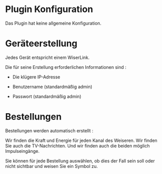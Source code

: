 Plugin Konfiguration 
=======================

Das Plugin hat keine allgemeine Konfiguration.

Geräteerstellung 
========================

Jedes Gerät entspricht einem WiserLink.

Die für seine Erstellung erforderlichen Informationen sind :

-   Die klügere IP-Adresse

-   Benutzername (standardmäßig admin)

-   Passwort (standardmäßig admin)

Bestellungen 
=============

Bestellungen werden automatisch erstellt :

Wir finden die Kraft und Energie für jeden Kanal des Weiseren. Wir
finden Sie auch die TV-Nachrichten. Und wir finden auch die beiden möglich
Impulseingänge.

Sie können für jede Bestellung auswählen, ob dies der Fall sein soll oder nicht
sichtbar und weisen Sie ein Symbol zu.
